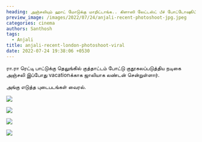 ```yaml
---
heading: அஞ்சலியும் ஹாட் மோடுக்கு மாறிட்டாங்க.. கிளாஸி லேட்டஸ்ட் பீச் போட்டோஷூட் வைரல்.
preview_image: /images/2022/07/24/anjali-recent-photoshoot-jpg.jpeg
categories: cinema
authors: Santhosh
tags:
  - Anjali
title: anjali-recent-london-photoshoot-viral
date: 2022-07-24 19:38:06 +0530
---
```

ரா.ரா ரெட்டி பாட்டுக்கு தெலுங்கில் குத்தாட்டம் போட்டு குதூகலப்படுத்திய நடிகை அஞ்சலி இப்போது vacationக்காக ஜாலியாக லண்டன் சென்றுள்ளார்.

அங்கு எடுத்த புடைபடங்கள் வைரல். 

![](/images/2022/07/24/anjali-beach-photoshoot-3-jpg.jpeg)

![](/images/2022/07/24/anjali-beach-photoshoot-2-jpg.jpeg)

![](/images/2022/07/24/anjali-beach-photoshoot-1-jpg.jpeg)

![](/images/2022/07/24/anjali-beach-photoshoot-jpg.jpeg)